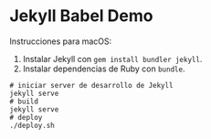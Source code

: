 # Jekyll Babel Demo

Instrucciones para macOS:
1. Instalar Jekyll con `gem install bundler jekyll`.
2. Instalar dependencias de Ruby con `bundle`.

```
# iniciar server de desarrollo de Jekyll
jekyll serve
# build
jekyll serve
# deploy
./deploy.sh
```